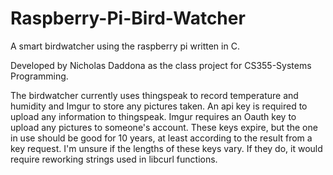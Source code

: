 # Raspberry-Pi-Bird-Watcher
A smart birdwatcher using the raspberry pi written in C.

Developed by Nicholas Daddona as the class project for CS355-Systems Programming.

The birdwatcher currently uses thingspeak to record temperature and humidity and
Imgur to store any pictures taken. An api key is required to upload any information
to thingspeak. Imgur requires an Oauth key to upload any pictures to someone's account.
These keys expire, but the one in use should be good for 10 years, at least according
to the result from a key request. I'm unsure if the lengths of these keys vary.
If they do, it would require reworking strings used in libcurl functions.